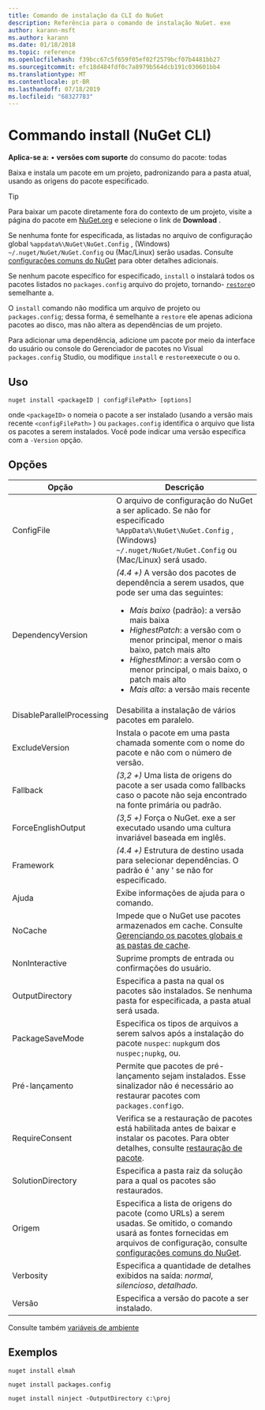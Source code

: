 ```yaml
---
title: Comando de instalação da CLI do NuGet
description: Referência para o comando de instalação NuGet. exe
author: karann-msft
ms.author: karann
ms.date: 01/18/2018
ms.topic: reference
ms.openlocfilehash: f39bcc67c5f659f05ef02f2579bcf07b4481bb27
ms.sourcegitcommit: efc18d484fdf0c7a8979b564dcb191c030601bb4
ms.translationtype: MT
ms.contentlocale: pt-BR
ms.lasthandoff: 07/18/2019
ms.locfileid: "68327783"
---
```

# <a name="install-command-nuget-cli"></a>Commando install (NuGet CLI)

**Aplica-se a:** &bullet; **versões com suporte** do consumo do pacote: todas

Baixa e instala um pacote em um projeto, padronizando para a pasta atual, usando as origens do pacote especificado.

> [!Tip]
> Para baixar um pacote diretamente fora do contexto de um projeto, visite a página do pacote em [NuGet.org](https://www.nuget.org) e selecione o link de **Download** .

Se nenhuma fonte for especificada, as listadas no arquivo de configuração global `%appdata%\NuGet\NuGet.Config` , (Windows) `~/.nuget/NuGet/NuGet.Config` ou (Mac/Linux) serão usadas. Consulte [configurações comuns do NuGet](../../consume-packages/configuring-nuget-behavior.md) para obter detalhes adicionais.

Se nenhum pacote específico for especificado, `install` o instalará todos os pacotes listados no `packages.config` arquivo do projeto, tornando- [`restore`](cli-ref-restore.md)o semelhante a.

O `install` comando não modifica um arquivo de projeto ou `packages.config`; dessa forma, é semelhante a `restore` ele apenas adiciona pacotes ao disco, mas não altera as dependências de um projeto.

Para adicionar uma dependência, adicione um pacote por meio da interface do usuário ou console do Gerenciador de pacotes no Visual `packages.config` Studio, ou modifique `install` e `restore`execute o ou o.

## <a name="usage"></a>Uso

```cli
nuget install <packageID | configFilePath> [options]
```

onde `<packageID>` o nomeia o pacote a ser instalado (usando a versão mais recente `<configFilePath>` ) ou `packages.config` identifica o arquivo que lista os pacotes a serem instalados. Você pode indicar uma versão específica com a `-Version` opção.

## <a name="options"></a>Opções

| Opção | Descrição |
| --- | --- |
| ConfigFile | O arquivo de configuração do NuGet a ser aplicado. Se não for especificado `%AppData%\NuGet\NuGet.Config` , (Windows) `~/.nuget/NuGet/NuGet.Config` ou (Mac/Linux) será usado.|
| DependencyVersion | *(4.4 +)* A versão dos pacotes de dependência a serem usados, que pode ser uma das seguintes:<br/><ul><li>*Mais baixo* (padrão): a versão mais baixa</li><li>*HighestPatch*: a versão com o menor principal, menor o mais baixo, patch mais alto</li><li>*HighestMinor*: a versão com o menor principal, o mais baixo, o patch mais alto</li><li>*Mais alto*: a versão mais recente</li></ul> |
| DisableParallelProcessing | Desabilita a instalação de vários pacotes em paralelo. |
| ExcludeVersion | Instala o pacote em uma pasta chamada somente com o nome do pacote e não com o número de versão. |
| Fallback | *(3,2 +)* Uma lista de origens do pacote a ser usada como fallbacks caso o pacote não seja encontrado na fonte primária ou padrão. |
| ForceEnglishOutput | *(3,5 +)* Força o NuGet. exe a ser executado usando uma cultura invariável baseada em inglês. |
| Framework | *(4.4 +)* Estrutura de destino usada para selecionar dependências. O padrão é ' any ' se não for especificado. |
| Ajuda | Exibe informações de ajuda para o comando. |
| NoCache | Impede que o NuGet use pacotes armazenados em cache. Consulte [Gerenciando os pacotes globais e as pastas de cache](../../consume-packages/managing-the-global-packages-and-cache-folders.md). |
| NonInteractive | Suprime prompts de entrada ou confirmações do usuário. |
| OutputDirectory | Especifica a pasta na qual os pacotes são instalados. Se nenhuma pasta for especificada, a pasta atual será usada. |
| PackageSaveMode | Especifica os tipos de arquivos a serem salvos após a instalação do pacote `nuspec`: `nupkg`um dos `nuspec;nupkg`, ou. |
| Pré-lançamento | Permite que pacotes de pré-lançamento sejam instalados. Esse sinalizador não é necessário ao restaurar pacotes com `packages.config`o. |
| RequireConsent | Verifica se a restauração de pacotes está habilitada antes de baixar e instalar os pacotes. Para obter detalhes, consulte [restauração de pacote](../../consume-packages/package-restore.md). |
| SolutionDirectory | Especifica a pasta raiz da solução para a qual os pacotes são restaurados. |
| Origem | Especifica a lista de origens do pacote (como URLs) a serem usadas. Se omitido, o comando usará as fontes fornecidas em arquivos de configuração, consulte [configurações comuns do NuGet](../../consume-packages/configuring-nuget-behavior.md). |
| Verbosity | Especifica a quantidade de detalhes exibidos na saída: *normal*, *silencioso*, *detalhado*. |
| Versão | Especifica a versão do pacote a ser instalado. |

Consulte também [variáveis de ambiente](cli-ref-environment-variables.md)

## <a name="examples"></a>Exemplos

```cli
nuget install elmah

nuget install packages.config

nuget install ninject -OutputDirectory c:\proj
```
